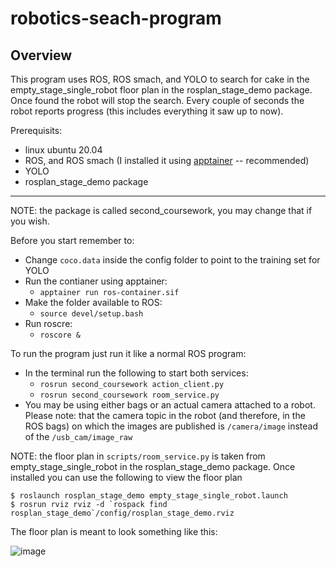 # robotics-seach-program

## Overview
This program uses ROS, ROS smach, and YOLO to search for cake in the empty_stage_single_robot floor plan in the rosplan_stage_demo package. 
Once found the robot will stop the search. Every couple of seconds the robot reports progress (this includes everything it saw up to now).

Prerequisits:
- linux ubuntu 20.04
- ROS, and ROS smach (I installed it using [apptainer](https://apptainer.org/docs/admin/main/installation.html) -- recommended)
- YOLO
- rosplan_stage_demo package

---
NOTE: the package is called second_coursework, you may change that if you wish.

Before you start remember to:
- Change `coco.data` inside the config folder to point to the training set for YOLO
- Run the contianer using apptainer:
  - `apptainer run ros-container.sif`
- Make the folder available to ROS:
  - `source devel/setup.bash`
- Run roscre:
  - `roscore &`

To run the program just run it like a normal ROS program:
- In the terminal run the following to start both services:
  - `rosrun second_coursework action_client.py`
  - `rosrun second_coursework room_service.py`
- You may be using either bags or an actual camera attached to a robot. Please note: that the camera topic in the robot (and therefore, in the ROS bags) on which the
images are published is `/camera/image` instead of the `/usb_cam/image_raw` 

NOTE: the floor plan in `scripts/room_service.py` is taken from empty_stage_single_robot in the rosplan_stage_demo package. Once installed you can use the following to view the floor plan
```
$ roslaunch rosplan_stage_demo empty_stage_single_robot.launch
$ rosrun rviz rviz -d `rospack find rosplan_stage_demo`/config/rosplan_stage_demo.rviz
```
The floor plan is meant to look something like this:

![image](https://github.com/serge-21/robotics-seach-program/assets/26350015/e9f8600a-c256-4129-abf9-2237281528a4)
